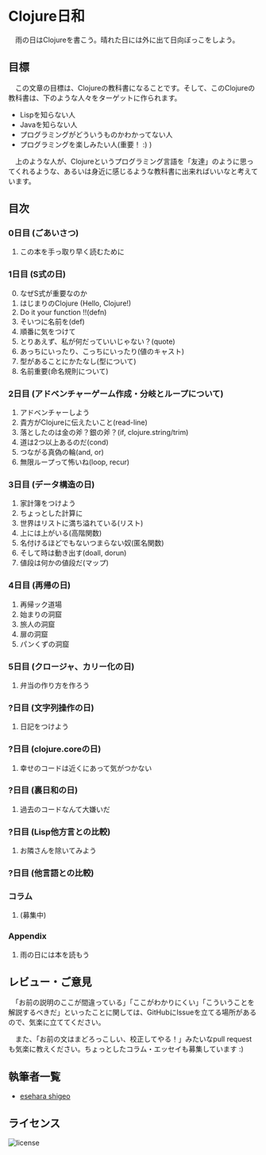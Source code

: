 Clojure日和
===========

　雨の日はClojureを書こう。晴れた日には外に出て日向ぼっこをしよう。

目標
----
　この文章の目標は、Clojureの教科書になることです。そして、このClojureの教科書は、下のような人々をターゲットに作られます。

* Lispを知らない人
* Javaを知らない人
* プログラミングがどういうものかわかってない人
* プログラミングを楽しみたい人(重要！ :) )

　上のような人が、Clojureというプログラミング言語を「友達」のように思ってくれるような、あるいは身近に感じるような教科書に出来ればいいなと考えています。

目次
----

### 0日目 (ごあいさつ)
1. この本を手っ取り早く読むために

### 1日目 (S式の日)
0. なぜS式が重要なのか
1. はじまりのClojure (Hello, Clojure!)
2. Do it your function !!(defn)
3. そいつに名前を(def)
4. 順番に気をつけて
5. とりあえず、私が何だっていいじゃない？(quote)
6. あっちにいったり、こっちにいったり(値のキャスト)
7. 型があることにかたなし(型について)
8. 名前重要(命名規則について)

### 2日目 (アドベンチャーゲーム作成・分岐とループについて)
1. アドベンチャーしよう
2. 貴方がClojureに伝えたいこと(read-line)
3. 落としたのは金の斧？銀の斧？(if, clojure.string/trim)
4. 道は2つ以上あるのだ(cond)
5. つながる真偽の輪(and, or)
6. 無限ループって怖いね(loop, recur)

### 3日目 (データ構造の日)
1. 家計簿をつけよう
2. ちょっとした計算に
3. 世界はリストに満ち溢れている(リスト)
4. 上には上がいる(高階関数)
5. 名付けるほどでもないつまらない奴(匿名関数)
6. そして時は動き出す(doall, dorun)
7. 値段は何かの値段だ(マップ)

### 4日目 (再帰の日)
1. 再帰ック道場
2. 始まりの洞窟
3. 旅人の洞窟
4. 扉の洞窟
5. パンくずの洞窟

### 5日目 (クロージャ、カリー化の日)
1. 弁当の作り方を作ろう

### ?日目 (文字列操作の日)
1. 日記をつけよう

### ?日目 (clojure.coreの日)
1. 幸せのコードは近くにあって気がつかない

### ?日目 (裏日和の日)
1. 過去のコードなんて大嫌いだ

### ?日目 (Lisp他方言との比較)
1. お隣さんを除いてみよう

### ?日目 (他言語との比較)

### コラム
  1. (募集中)

### Appendix
  1. 雨の日には本を読もう

レビュー・ご意見
---------------

　「お前の説明のここが間違っている」「ここがわかりにくい」「こういうことを解説するべきだ」といったことに関しては、GitHubにIssueを立てる場所があるので、気楽に立ててください。

　また、「お前の文はまどろっこしい、校正してやる！」みたいなpull requestも気楽に教えください。ちょっとしたコラム・エッセイも募集しています :)

執筆者一覧
----------

* [esehara shigeo](http://twitter.com/esehara)

ライセンス
---------
![license](https://raw.github.com/esehara/ClojuerBiyori/master/gplv3-127x51.png "GPLv3")

